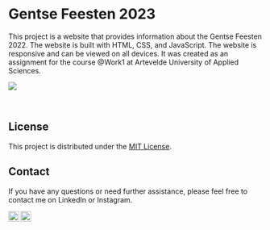 # Gentse Feesten 2023

This project is a website that provides information about the Gentse Feesten 2022. The website is built with HTML, CSS, and JavaScript. The website is responsive and can be viewed on all devices. It was created as an assignment for the course @Work1 at Artevelde University of Applied Sciences.

<a href="https://meesakveld.github.io/gentse-feesten-2023/"><img src="https://img.shields.io/badge/Visit%20the%20site.-2769ab"></a>

<br>

## License
This project is distributed under the [MIT License](LICENSE).


## Contact
If you have any questions or need further assistance, please feel free to contact me on LinkedIn or Instagram.

<a href="https://www.linkedin.com/in/meesakveld/"><img align="left" src="https://raw.githubusercontent.com/yushi1007/yushi1007/main/images/linkedin.svg" alt="Mees Akveld | LinkedIn" width="21px"/></a>
<a href="https://instagram.com/meesakveld"><img align="left" src="https://raw.githubusercontent.com/yushi1007/yushi1007/main/images/instagram.svg" alt="Mees Akveld | Instagram" width="21px"/></a>